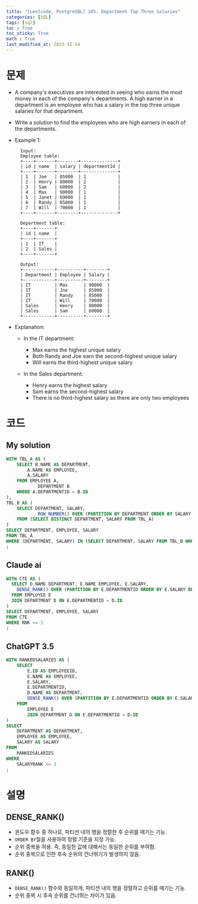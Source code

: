 ```yaml
---
title: "[Leetcode, PostgreSQL] 185. Department Top Three Salaries"
categories: [SQL]
tags: [sql]
toc : True
toc_sticky: True
math : True
last_modified_at: 2023-12-14
---
```


# 문제
- A company's executives are interested in seeing who earns the most money in each of the company's departments. A high earner in a department is an employee who has a salary in the top three unique salaries for that department.

- Write a solution to find the employees who are high earners in each of the departments.
   

- Example 1:

        Input: 
        Employee table:
        +----+-------+--------+--------------+
        | id | name  | salary | departmentId |
        +----+-------+--------+--------------+
        | 1  | Joe   | 85000  | 1            |
        | 2  | Henry | 80000  | 2            |
        | 3  | Sam   | 60000  | 2            |
        | 4  | Max   | 90000  | 1            |
        | 5  | Janet | 69000  | 1            |
        | 6  | Randy | 85000  | 1            |
        | 7  | Will  | 70000  | 1            |
        +----+-------+--------+--------------+

        Department table:
        +----+-------+
        | id | name  |
        +----+-------+
        | 1  | IT    |
        | 2  | Sales |
        +----+-------+

        Output: 
        +------------+----------+--------+
        | Department | Employee | Salary |
        +------------+----------+--------+
        | IT         | Max      | 90000  |
        | IT         | Joe      | 85000  |
        | IT         | Randy    | 85000  |
        | IT         | Will     | 70000  |
        | Sales      | Henry    | 80000  |
        | Sales      | Sam      | 60000  |
        +------------+----------+--------+

- Explanation: 

  - In the IT department:
    - Max earns the highest unique salary
    - Both Randy and Joe earn the second-highest unique salary
    - Will earns the third-highest unique salary

   - In the Sales department:
     - Henry earns the highest salary
     - Sam earns the second-highest salary
     - There is no third-highest salary as there are only two employees

# 코드
## My solution
```sql
WITH TBL_A AS (
    SELECT B.NAME AS DEPARTMENT,
        A.NAME AS EMPLOYEE,
        A.SALARY
    FROM EMPLOYEE A,
            DEPARTMENT B
    WHERE A.DEPARTMENTID = B.ID 
),
TBL_B AS (
    SELECT DEPARTMENT, SALARY, 
            ROW_NUMBER() OVER (PARTITION BY DEPARTMENT ORDER BY SALARY DESC) AS ROW_NUM
    FROM (SELECT DISTINCT DEPARTMENT, SALARY FROM TBL_A)
)
SELECT DEPARTMENT, EMPLOYEE, SALARY
FROM TBL_A
WHERE (DEPARTMENT, SALARY) IN (SELECT DEPARTMENT, SALARY FROM TBL_B WHERE ROW_NUM <= 3)
;
```

## Claude ai
```sql
WITH CTE AS (
  SELECT D.NAME DEPARTMENT, E.NAME EMPLOYEE, E.SALARY, 
    DENSE_RANK() OVER (PARTITION BY E.DEPARTMENTID ORDER BY E.SALARY DESC) RNK
  FROM EMPLOYEE E
  JOIN DEPARTMENT D ON E.DEPARTMENTID = D.ID
)
SELECT DEPARTMENT, EMPLOYEE, SALARY
FROM CTE
WHERE RNK <= 3
;
```

## ChatGPT 3.5
```sql
WITH RANKEDSALARIES AS (
    SELECT
        E.ID AS EMPLOYEEID,
        E.NAME AS EMPLOYEE,
        E.SALARY,
        E.DEPARTMENTID,
        D.NAME AS DEPARTMENT,
        DENSE_RANK() OVER (PARTITION BY E.DEPARTMENTID ORDER BY E.SALARY DESC) AS SALARYRANK
    FROM
        EMPLOYEE E
        JOIN DEPARTMENT D ON E.DEPARTMENTID = D.ID
)
SELECT
    DEPARTMENT AS DEPARTMENT,
    EMPLOYEE AS EMPLOYEE,
    SALARY AS SALARY
FROM
    RANKEDSALARIES
WHERE
    SALARYRANK <= 3
;
```



# 설명
## DENSE_RANK()
- 윈도우 함수 중 하나로, 파티션 내의 행을 정렬한 후 순위를 매기는 기능.
- `ORDER BY`절을 사용하여 정렬 기준을 지정 가능.   
- 순위 중복을 허용. 즉, 동일한 값에 대해서는 동일한 순위를 부여함.   
- 순위 중복으로 인한 후속 순위의 건너뛰기가 발생하지 않음.   

## RANK()
- `DENSE_RANK()` 함수와 동일하게, 파티션 내의 행을 정렬하고 순위를 매기는 기능.
- 순위 중복 시 후속 순위를 건너뛰는 차이가 있음.
